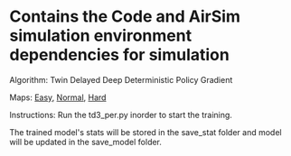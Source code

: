 # Contains the Code and AirSim simulation environment dependencies for simulation

Algorithm: Twin Delayed Deep Deterministic Policy Gradient

Maps: [Easy](https://drive.google.com/file/d/1LigXGvDj0XZvgkffqBwe8XRWRmzMR93P/view?usp=sharing), [Normal](https://drive.google.com/file/d/1KtiHr_qpw37qq3PPiAKzLN9THm2aQZOU/view?usp=sharing), [Hard](https://drive.google.com/file/d/110mekUMdnYr5wNaEGVbsSZpwty12knzX/view?usp=sharing)

Instructions: Run the td3_per.py inorder to start the training.

The trained model's stats will be stored in the save_stat folder and model will be updated in the save_model folder.
